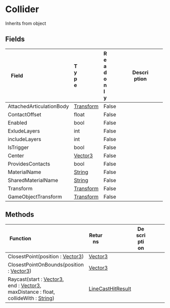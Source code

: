 # Collider
Inherits from object
## Fields
|<div style="width:30%">Field</div>|<div style="width:5%">Type</div>|<div style="width:5%">Readonly</div>|<div style="width:60%">Description</div>|
|---|---|---|---|
|AttachedArticulationBody|[Transform](../objects/Transform.md)|False||
|ContactOffset|float|False||
|Enabled|bool|False||
|ExludeLayers|int|False||
|includeLayers|int|False||
|IsTrigger|bool|False||
|Center|[Vector3](../objects/Vector3.md)|False||
|ProvidesContacts|bool|False||
|MaterialName|[String](../static/String.md)|False||
|SharedMaterialName|[String](../static/String.md)|False||
|Transform|[Transform](../objects/Transform.md)|False||
|GameObjectTransform|[Transform](../objects/Transform.md)|False||
## Methods
|<div style="width:33%">Function</div>|<div style="width:33%">Returns</div>|<div style="width:33%">Description</div>|
|---|---|---|
|ClosestPoint(position : [Vector3](../objects/Vector3.md))|[Vector3](../objects/Vector3.md)||
|ClosestPointOnBounds(position : [Vector3](../objects/Vector3.md))|[Vector3](../objects/Vector3.md)||
|Raycast(start : [Vector3](../objects/Vector3.md),<br/>end : [Vector3](../objects/Vector3.md),<br/>maxDistance : float,<br/>collideWith : [String](../static/String.md))|[LineCastHitResult](../objects/LineCastHitResult.md)||
